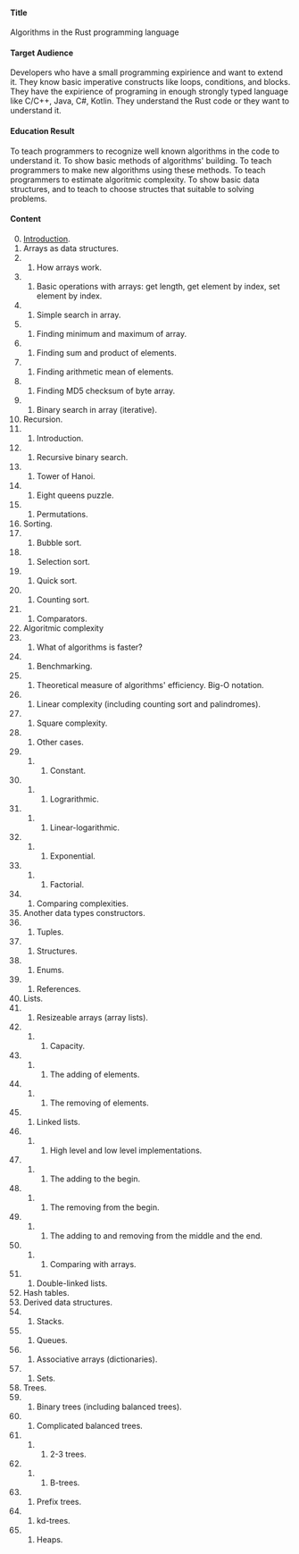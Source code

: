 #### Title

Algorithms in the Rust programming language

#### Target Audience

Developers who have a small programming expirience and want to extend it. They know basic imperative constructs like loops, conditions, and blocks. They have the expirience of programing in enough strongly typed language like C/C++, Java, C#, Kotlin. They understand the Rust code or they want to understand it.

#### Education Result

To teach programmers to recognize well known algorithms in the code to understand it. To show basic methods of algorithms' building. To teach programmers to make new algorithms using these methods. To teach programmers to estimate algoritmic complexity. To show basic data structures, and to teach to choose structes that suitable to solving problems.

#### Content

0. [Introduction](book/0.%20introduction/README.md).
1. Arrays as data structures.
1. 1. How arrays work.
1. 1. Basic operations with arrays: get length, get element by index, set element by index.
1. 1. Simple search in array.
1. 1. Finding minimum and maximum of array.
1. 1. Finding sum and product of elements.
1. 1. Finding arithmetic mean of elements.
1. 1. Finding MD5 checksum of byte array.
1. 1. Binary search in array (iterative).
1. Recursion.
1. 1. Introduction.
1. 1. Recursive binary search.
1. 1. Tower of Hanoi.
1. 1. Eight queens puzzle.
1. 1. Permutations.
1. Sorting.
1. 1. Bubble sort.
1. 1. Selection sort.
1. 1. Quick sort.
1. 1. Counting sort.
1. 1. Comparators.
1. Algoritmic complexity
1. 1. What of algorithms is faster?
1. 1. Benchmarking.
1. 1. Theoretical measure of algorithms' efficiency. Big-O notation.
1. 1. Linear complexity (including counting sort and palindromes).
1. 1. Square complexity.
1. 1. Other cases.
1. 1. 1. Constant.
1. 1. 1. Lograrithmic.
1. 1. 1. Linear-logarithmic.
1. 1. 1. Exponential.
1. 1. 1. Factorial.
1. 1. Comparing complexities.
1. Another data types constructors.
1. 1. Tuples.
1. 1. Structures.
1. 1. Enums.
1. 1. References.
1. Lists.
1. 1. Resizeable arrays (array lists).
1. 1. 1. Capacity.
1. 1. 1. The adding of elements.
1. 1. 1. The removing of elements.
1. 1. Linked lists.
1. 1. 1. High level and low level implementations.
1. 1. 1. The adding to the begin.
1. 1. 1. The removing from the begin.
1. 1. 1. The adding to and removing from the middle and the end.
1. 1. 1. Comparing with arrays.
1. 1. Double-linked lists.
1. Hash tables.
1. Derived data structures.
1. 1. Stacks.
1. 1. Queues.
1. 1. Associative arrays (dictionaries).
1. 1. Sets.
1. Trees.
1. 1. Binary trees (including balanced trees).
1. 1. Complicated balanced trees.
1. 1. 1. 2-3 trees.
1. 1. 1. B-trees.
1. 1. Prefix trees.
1. 1. kd-trees.
1. 1. Heaps.
